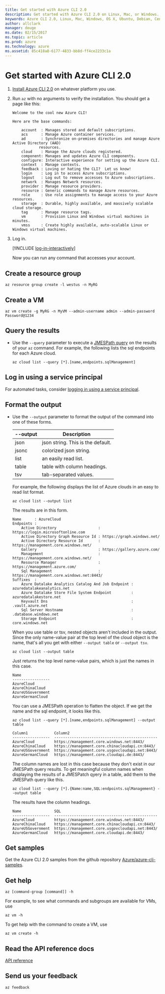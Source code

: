 ```yaml
---
title: Get started with Azure CLI 2.0
description: Get started with Azure CLI 2.0 on Linux, Mac, or Windows.
keywords: Azure CLI 2.0, Linux, Mac, Windows, OS X, Ubuntu, Debian, CentOS, RHEL, SUSE, CoreOS, Docker, Windows, Python, PIP
author: allclark
manager: douge
ms.date: 02/15/2017
ms.topic: article
ms.prod: azure
ms.technology: azure
ms.assetid: 85c418a8-6177-4833-bb8d-ff4ce2233c1a
---
```


# Get started with Azure CLI 2.0

1. [Install Azure CLI 2.0](install-az-cli2.md)
on whatever platform you use.

2. Run `az` with no arguments to verify the installation. You should get a page like this:

    ```
    Welcome to the cool new Azure CLI!

    Here are the base commands:

        account  : Manages stored and default subscriptions.
        acs      : Manage Azure container services.
        ad       : Synchronize on-premises directories and manage Azure Active Directory (AAD)
                resources.
        cloud    : Manage the Azure clouds registered.
        component: Manages and updates Azure CLI components.
        configure: Interactive experience for setting up the Azure CLI.
        context  : Manage contexts.
        feedback : Loving or hating the CLI?  Let us know!
        login    : Log in to access Azure subscriptions.
        logout   : Log out to remove accesses to Azure subscriptions.
        network  : Manages Network resources.
        provider : Manage resource providers.
        resource : Generic commands to manage Azure resources.
        role     : Use role assignments to manage access to your Azure resources.
        storage  : Durable, highly available, and massively scalable cloud storage.
        tag      : Manage resource tags.
        vm       : Provision Linux and Windows virtual machines in minutes.
        vmss     : Create highly available, auto-scalable Linux or Windows virtual machines.
    ```

3. Log in.

    [!INCLUDE [log-in-interactively](./include/login-interactive.md)]

    Now you can run any command that accesses your account.

## Create a resource group

```azurecli
az resource group create -l westus -n MyRG
```

## Create a VM

```azurecli
az vm create -g MyRG -n MyVM --admin-username admin --admin-password Password@1234
```

## Query the results

- Use the `--query` parameter to execute a [JMESPath query](http://jmespath.org) on the results of your `az` command.
    For example, the following lists the sql endpoints for each Azure cloud.

    ```azurecli
    az cloud list --query [*].[name,endpoints.sqlManagement]
    ```

## Log in using a service principal

For automated tasks, consider [logging in using a service principal](authenticate-az-cli2.md#service-principal).

## Format the output

- Use the `--output` parameter to format the output of the command into one of these forms.

    --output | Description
    ---------|-------------------------------
    json     | json string. This is the default.
    jsonc    | colorized json string.
    list     | an easily read list.
    table    | table with column headings.
    tsv      | tab-separated values.

    For example, the following displays the list of Azure clouds in an easy to read list format.

    ```azurecli
    az cloud list --output list
    ```

    The results are in this form.

    ```
    Name      : AzureCloud
    Endpoints :
        Active Directory                   : https://login.microsoftonline.com
        Active Directory Graph Resource Id : https://graph.windows.net/
        Active Directory Resource Id       : https://management.core.windows.net/
        Gallery                            : https://gallery.azure.com/
        Management                         : https://management.core.windows.net/
        Resource Manager                   : https://management.azure.com/
        Sql Management                     : https://management.core.windows.net:8443/
    Suffixes  :
        Azure Datalake Analytics Catalog And Job Endpoint : azuredatalakeanalytics.net
        Azure Datalake Store File System Endpoint         : azuredatalakestore.net
        Keyvault Dns                                      : .vault.azure.net
        Sql Server Hostname                               : .database.windows.net
        Storage Endpoint                                  : core.windows.net
    ```

    When you use table or tsv, nested objects aren't included in the output.
    Since the only name-value pair at the top level of the cloud object is the name,
    that's all you get with either `--output table` or `--output tsv`.

    ```azurecli
    az cloud list --output table
    ```

    Just returns the top level name-value pairs, which is just the names in this case.

    ```
    Name
    -----------------
    AzureCloud
    AzureChinaCloud
    AzureUSGovernment
    AzureGermanCloud
    ```

    You can use a JMESPath operation to flatten the object.
    If we get the name and the sql endpoint, it looks like this.

    ```azurecli
    az cloud list --query [*].[name,endpoints.sqlManagement] --output table
    ```

    ```
    Column1            Column2
    -----------------  -----------------------------------------------
    AzureCloud         https://management.core.windows.net:8443/
    AzureChinaCloud    https://management.core.chinacloudapi.cn:8443/
    AzureUSGovernment  https://management.core.usgovcloudapi.net:8443/
    AzureGermanCloud   https://management.core.cloudapi.de:8443/
    ```

    The column names are lost in this case because they don't exist in our JMESPath query results.
    To get meaningful column names when displaying the results of a JMESPatch qyery in a table,
    add them to the JMESPath query like this.

    ```azurecli
    az cloud list --query [*].{Name:name,SQL:endpoints.sqlManagement} --output table
    ```

    The results have the column headings.

    ```
    Name               SQL
    -----------------  -----------------------------------------------
    AzureCloud         https://management.core.windows.net:8443/
    AzureChinaCloud    https://management.core.chinacloudapi.cn:8443/
    AzureUSGovernment  https://management.core.usgovcloudapi.net:8443/
    AzureGermanCloud   https://management.core.cloudapi.de:8443/
    ```

## Get samples

Get the Azure CLI 2.0 samples from the github repository [Azure/azure-cli-samples](https://github.com/Azure/azure-cli-samples).

## Get help

```azurecli
az [command-group [command]] -h
```

For example, to see what commands and subgroups are available for VMs, use

```azurecli
az vm -h
```

To get help with the command to create a VM, use

```azurecli
az vm create -h
```

## Read the API reference docs

[API reference](/cli/azure)

## Send us your feedback

```azurecli
az feedback
```